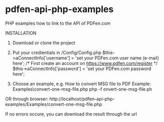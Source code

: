# pdfen-api-php-examples
PHP examples how to link to the API of PDFen.com

INSTALLATION
1. Download or clone the project

2. Put your credientials in /Config/Config.php
$this->aConnectInfo['username'] = 'set your PDFen.com user name (e-mail) here'; /* First create an account on https://www.pdfen.com/register */
$this->aConnectInfo['password'] = 'set your PDFen.com password here';

3. Choose an example, e.g. How to convert MSG file to PDF
Example: Examples\convert-one-msg-file.php
php -f onvert-one-msg-file.ph

OR through browser:
http://localhost/pdfen-api-php-examples/Examples/convert-one-msg-file.php

If no errors occure, you can download the result through the url

